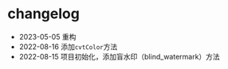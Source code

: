 # changelog

* 2023-05-05 重构
* 2022-08-16 添加`cvtColor`方法
* 2022-08-15 项目初始化，添加盲水印（blind_watermark）方法